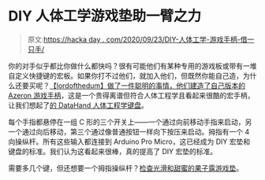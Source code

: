 # DIY 人体工学游戏垫助一臂之力

> 原文:[https://hacka day . com/2020/09/23/DIY-人体工学-游戏手柄-借一只手/](https://hackaday.com/2020/09/23/diy-ergonomic-game-pad-lends-a-hand/)

你的对手似乎都比你做什么都快吗？很有可能他们有某种专用的游戏板或带有一堆自定义快捷键的宏板。如果你打不过他们，就加入他们，但既然你能自己造，为什么还要买呢？[【lordofthedum】做了一件聪明的事情，他们建造了自己版本的 Azeron 游戏手柄](http://instructables.com/id/Azeron-Game-Pad-DIY-Under-35/)，这是一个贵得离谱但符合人体工程学且看起来很酷的宏手柄，让我们想起了[的 DataHand 人体工程学键盘](https://hackaday.com/2020/04/20/inputs-of-interest-the-differently-dexterous-datahand-directionalizes-digits/)。

每个手指都悬停在一组 C 形的三个开关上——一个通过向前移动手指来启动，另一个通过向后移动，第三个通过像普通按钮一样向下按压来启动。拇指有一个 4 向操纵杆。所有这些输入都连接到 Arduino Pro Micro，这已经成为 DIY 宏垫和键盘的标准。我们认为这看起来很棒，真的提高了 DIY 宏垫的标准。

需要多几个键，但还想要一个拇指操纵杆？[检查光滑和甜蜜的果子露游戏垫](https://hackaday.com/2020/02/17/sherbet-custom-game-pad-is-smooth-and-sweet/)。